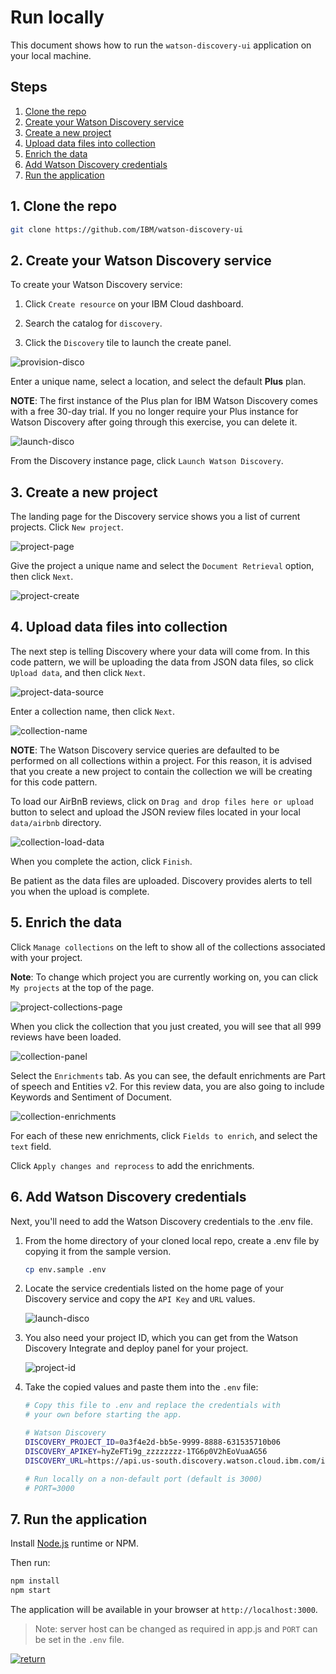 # Run locally

This document shows how to run the `watson-discovery-ui` application on your local machine.

## Steps

1. [Clone the repo](#1-clone-the-repo)
1. [Create your Watson Discovery service](#2-create-your-watson-discovery-service)
1. [Create a new project](#3-create-a-new-project)
1. [Upload data files into collection](#4-upload-data-files-into-collection)
1. [Enrich the data](#5-enrich-the-data)
1. [Add Watson Discovery credentials](#6-add-watson-discovery-credentials)
1. [Run the application](#7-run-the-application)

## 1. Clone the repo

```bash
git clone https://github.com/IBM/watson-discovery-ui
```

## 2. Create your Watson Discovery service

To create your Watson Discovery service:

  1. Click `Create resource` on your IBM Cloud dashboard.

  2. Search the catalog for `discovery`.

  3. Click the `Discovery` tile to launch the create panel.

![provision-disco](images/provision-disco.png)

Enter a unique name, select a location, and select the default **Plus** plan.

**NOTE**: The first instance of the Plus plan for IBM Watson Discovery comes with a free 30-day trial. If you no longer require your Plus instance for Watson Discovery after going through this exercise, you can delete it.

![launch-disco](images/launch-disco.png)

From the Discovery instance page, click `Launch Watson Discovery`.

## 3. Create a new project

The landing page for the Discovery service shows you a list of current projects. Click `New project`.

![project-page](images/project-page.png)

Give the project a unique name and select the `Document Retrieval` option, then click `Next`.

![project-create](images/project-create.png)

## 4. Upload data files into collection

The next step is telling Discovery where your data will come from. In this code pattern, we will be uploading the data from JSON data files, so click `Upload data`, and then click `Next`.

![project-data-source](images/project-data-source.png)

Enter a collection name, then click `Next`.

![collection-name](images/collection-name.png)

**NOTE**: The Watson Discovery service queries are defaulted to be performed on all collections within a project. For this reason, it is advised that you create a new project to contain the collection we will be creating for this code pattern.

To load our AirBnB reviews, click on `Drag and drop files here or upload` button to select and upload the JSON review files located in your local `data/airbnb` directory.

![collection-load-data](images/collection-load-data.png)

When you complete the action, click `Finish`.

Be patient as the data files are uploaded. Discovery provides alerts to tell you when the upload is complete.

## 5. Enrich the data

Click `Manage collections` on the left to show all of the collections associated with your project.

**Note**: To change which project you are currently working on, you can click `My projects` at the top of the page.

![project-collections-page](images/project-collections-page.png)

When you click the collection that you just created, you will see that all 999 reviews have been loaded.

![collection-panel](images/collection-panel.png)

Select the `Enrichments` tab. As you can see, the default enrichments are Part of speech and Entities v2. For this review data, you are also going to include Keywords and Sentiment of Document.

![collection-enrichments](images/collection-enrichments.png)

For each of these new enrichments, click `Fields to enrich`, and select the `text` field.

Click `Apply changes and reprocess` to add the enrichments.

## 6. Add Watson Discovery credentials

Next, you'll need to add the Watson Discovery credentials to the .env file.

1. From the home directory of your cloned local repo, create a .env file by copying it from the sample version.

    ```bash
    cp env.sample .env
    ```

2. Locate the service credentials listed on the home page of your Discovery service and copy the `API Key` and `URL` values.

    ![launch-disco](images/launch-disco.png)

3. You also need your project ID, which you can get from the Watson Discovery Integrate and deploy panel for your project.

    ![project-id](images/project-id.png)

4. Take the copied values and paste them into the `.env` file:

    ```bash
    # Copy this file to .env and replace the credentials with
    # your own before starting the app.

    # Watson Discovery
    DISCOVERY_PROJECT_ID=0a3f4e2d-bb5e-9999-8888-631535710b06
    DISCOVERY_APIKEY=hyZeFTi9g_zzzzzzzz-1TG6p0V2hEoVuaAG56
    DISCOVERY_URL=https://api.us-south.discovery.watson.cloud.ibm.com/instances/40b3d31e-9999-8888-fd24e28a1f7b

    # Run locally on a non-default port (default is 3000)
    # PORT=3000
    ```

## 7. Run the application

Install [Node.js](https://nodejs.org/en/) runtime or NPM.

Then run:

```bash
npm install
npm start
```

The application will be available in your browser at `http://localhost:3000`.

> Note: server host can be changed as required in app.js and `PORT` can be set in the `.env` file.

[![return](https://raw.githubusercontent.com/IBM/pattern-utils/master/deploy-buttons/return.png)](https://github.com/IBM/watson-discovery-ui#deployment-options)
